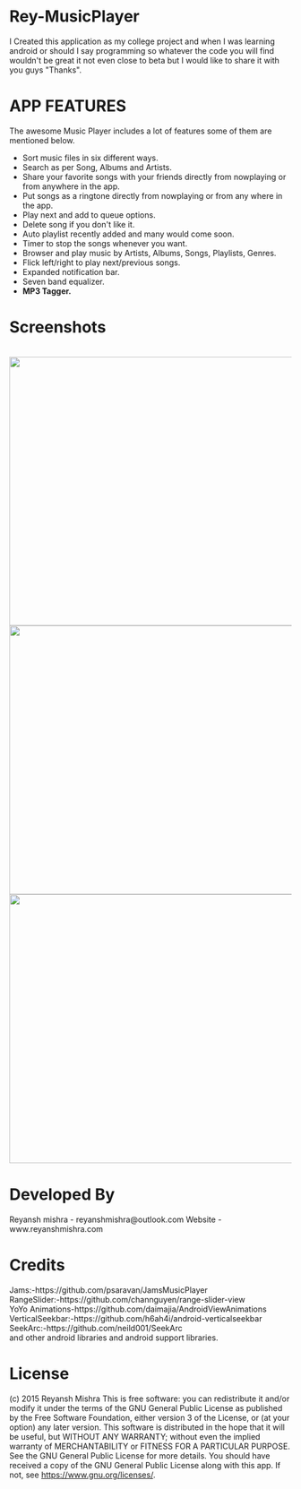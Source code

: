 # Rey-MusicPlayer
I Created this application as my college project and when I was learning android or should I say programming so whatever the code you will find wouldn't be great it not even close to beta but I would like to share it with you guys
"Thanks".
<H1>APP FEATURES</H1>

The awesome Music Player includes a lot of features some of them are mentioned below.


- Sort music files in six different ways.
- Search as per Song, Albums and Artists.
- Share your favorite songs with your friends directly from nowplaying or from anywhere in the app.
- Put songs as a ringtone directly from nowplaying or from any where in the app.
- Play next and add to queue options.
- Delete song if you don't like it.
- Auto playlist recently added and many would come soon.
- Timer to stop the songs whenever you want.
- Browser and play music by Artists, Albums, Songs, Playlists, Genres.
- Flick left/right to play next/previous songs.
- Expanded notification bar.
- Seven band equalizer.
- <b>MP3 Tagger.</b>


<H1>Screenshots</H1>
<br>


<img src="https://i.imgur.com/Kr16Dfp.jpg" width=761 height=480>


<img src="https://i.imgur.com/ZWyP7hr.jpg" width=761 height=480>


<img src="https://i.imgur.com/EvKgSz7.jpg" width=761 height=480>



<H1>Developed By</H1>
Reyansh mishra - reyanshmishra@outlook.com
Website - www.reyanshmishra.com


<H1>Credits</H1>
Jams:-https://github.com/psaravan/JamsMusicPlayer<br>
RangeSlider:-https://github.com/channguyen/range-slider-view<br>
YoYo Animations-https://github.com/daimajia/AndroidViewAnimations<br>
VerticalSeekbar:-https://github.com/h6ah4i/android-verticalseekbar<br>
SeekArc:-https://github.com/neild001/SeekArc<br>
and other android libraries and android support libraries.



<H1>License</H1>

(c) 2015 Reyansh Mishra
This is free software: you can redistribute it and/or modify it under the terms of the GNU General Public License as published by the Free Software Foundation, either version 3 of the License, or (at your option) any later version.
This software is distributed in the hope that it will be useful, but WITHOUT ANY WARRANTY; without even the implied warranty of MERCHANTABILITY or FITNESS FOR A PARTICULAR PURPOSE. See the GNU General Public License for more details.
You should have received a copy of the GNU General Public License along with this app. If not, see https://www.gnu.org/licenses/.
